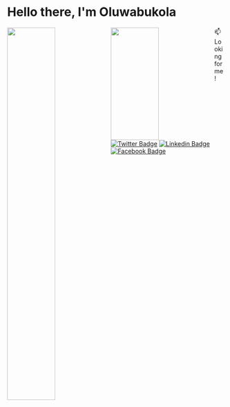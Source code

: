 # Hello there, I'm Oluwabukola
<img align="left" width="47%" src="https://github-readme-stats.vercel.app/api?username=Bukkiee20&theme=nightowl&show_icons=true" />
<img align="left" width="47%" height="260vh" src="https://github-readme-stats.vercel.app/api/top-langs/?username=Bukkiee20&theme=nightowl&show_icons=true" />

:mailbox: Looking for me!

[![Twitter Badge](https://img.shields.io/badge/-@AdeyooyeB-1ca0f1?style=flat&labelColor=1ca0f1&logo=twitter&logoColor=white)](https://twitter.com/eni4sure) 
[![Linkedin Badge](https://img.shields.io/badge/-Oluwabukola_Adeyooye-0e76a8?style=flat&labelColor=0e76a8&logo=linkedin&logoColor=white)](https://www.linkedin.com/in/oluwabukola-adeyooye-761a54204/)  
[![Facebook Badge](https://img.shields.io/badge/-@adeyooye.victoria-3b5998?style=flat&labelColor=3b5998&logo=facebook&logoColor=white)](https://facebook.com/adeyooye.victoria)

